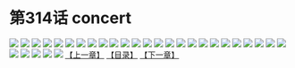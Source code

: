 # 第314话 concert
![](https://s2.baozimh.com/scomic/sanyanxiaotianlu-samanhua/0/313-d4ov/1.jpg)
![](https://s2.baozimh.com/scomic/sanyanxiaotianlu-samanhua/0/313-d4ov/2.jpg)
![](https://s2.baozimh.com/scomic/sanyanxiaotianlu-samanhua/0/313-d4ov/3.jpg)
![](https://s2.baozimh.com/scomic/sanyanxiaotianlu-samanhua/0/313-d4ov/4.jpg)
![](https://s2.baozimh.com/scomic/sanyanxiaotianlu-samanhua/0/313-d4ov/5.jpg)
![](https://s2.baozimh.com/scomic/sanyanxiaotianlu-samanhua/0/313-d4ov/6.jpg)
![](https://s2.baozimh.com/scomic/sanyanxiaotianlu-samanhua/0/313-d4ov/7.jpg)
![](https://s2.baozimh.com/scomic/sanyanxiaotianlu-samanhua/0/313-d4ov/8.jpg)
![](https://s2.baozimh.com/scomic/sanyanxiaotianlu-samanhua/0/313-d4ov/9.jpg)
![](https://s2.baozimh.com/scomic/sanyanxiaotianlu-samanhua/0/313-d4ov/10.jpg)
![](https://s2.baozimh.com/scomic/sanyanxiaotianlu-samanhua/0/313-d4ov/11.jpg)
![](https://s2.baozimh.com/scomic/sanyanxiaotianlu-samanhua/0/313-d4ov/12.jpg)
![](https://s2.baozimh.com/scomic/sanyanxiaotianlu-samanhua/0/313-d4ov/13.jpg)
![](https://s2.baozimh.com/scomic/sanyanxiaotianlu-samanhua/0/313-d4ov/14.jpg)
![](https://s2.baozimh.com/scomic/sanyanxiaotianlu-samanhua/0/313-d4ov/15.jpg)
![](https://s2.baozimh.com/scomic/sanyanxiaotianlu-samanhua/0/313-d4ov/16.jpg)
![](https://s2.baozimh.com/scomic/sanyanxiaotianlu-samanhua/0/313-d4ov/17.jpg)
![](https://s2.baozimh.com/scomic/sanyanxiaotianlu-samanhua/0/313-d4ov/18.jpg)
![](https://s2.baozimh.com/scomic/sanyanxiaotianlu-samanhua/0/313-d4ov/19.jpg)
![](https://s2.baozimh.com/scomic/sanyanxiaotianlu-samanhua/0/313-d4ov/20.jpg)
![](https://s2.baozimh.com/scomic/sanyanxiaotianlu-samanhua/0/313-d4ov/21.jpg)
![](https://s2.baozimh.com/scomic/sanyanxiaotianlu-samanhua/0/313-d4ov/22.jpg)
![](https://s2.baozimh.com/scomic/sanyanxiaotianlu-samanhua/0/313-d4ov/23.jpg)
![](https://s2.baozimh.com/scomic/sanyanxiaotianlu-samanhua/0/313-d4ov/24.jpg)
![](https://s2.baozimh.com/scomic/sanyanxiaotianlu-samanhua/0/313-d4ov/25.jpg)
![](https://s2.baozimh.com/scomic/sanyanxiaotianlu-samanhua/0/313-d4ov/26.jpg)
![](https://s2.baozimh.com/scomic/sanyanxiaotianlu-samanhua/0/313-d4ov/27.jpg)
![](https://s2.baozimh.com/scomic/sanyanxiaotianlu-samanhua/0/313-d4ov/28.jpg)
![](https://s2.baozimh.com/scomic/sanyanxiaotianlu-samanhua/0/313-d4ov/29.jpg)
![](https://s2.baozimh.com/scomic/sanyanxiaotianlu-samanhua/0/313-d4ov/30.jpg)
[【上一章】](./313.md)
[【目录】](./README.md)
[【下一章】](./315.md)
